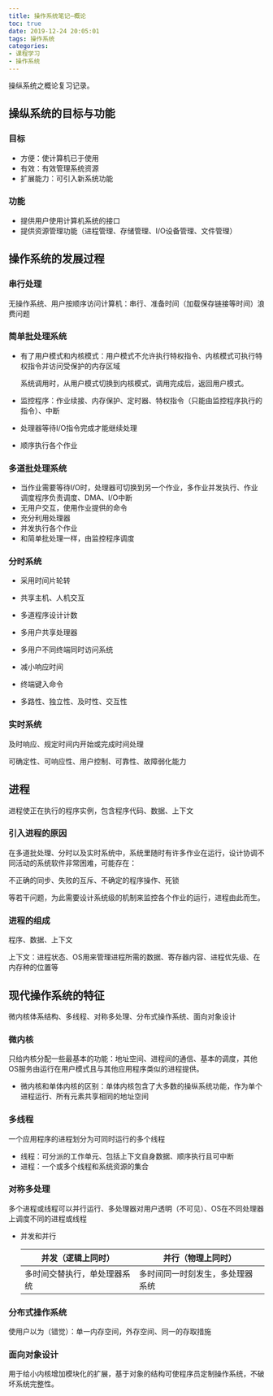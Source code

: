```yaml
---
title: 操作系统笔记—概论
toc: true
date: 2019-12-24 20:05:01
tags: 操作系统
categories:
- 课程学习
- 操作系统
---
```


操纵系统之概论复习记录。

<!--more-->

## 操纵系统的目标与功能

### 目标

* 方便：使计算机已于使用
* 有效：有效管理系统资源
* 扩展能力：可引入新系统功能

### 功能

* 提供用户使用计算机系统的接口
* 提供资源管理功能（进程管理、存储管理、I/O设备管理、文件管理）

## 操作系统的发展过程

### 串行处理

无操作系统、用户按顺序访问计算机：串行、准备时间（加载保存链接等时间）浪费问题

### 简单批处理系统

* 有了用户模式和内核模式：用户模式不允许执行特权指令、内核模式可执行特权指令并访问受保护的内存区域

  系统调用时，从用户模式切换到内核模式，调用完成后，返回用户模式。

* 监控程序：作业续接、内存保护、定时器、特权指令（只能由监控程序执行的指令）、中断

* 处理器等待I/O指令完成才能继续处理

* 顺序执行各个作业

### 多道批处理系统

* 当作业需要等待I/O时，处理器可切换到另一个作业，多作业并发执行、作业调度程序负责调度、DMA、I/O中断
* 无用户交互，使用作业提供的命令
* 充分利用处理器
* 并发执行各个作业
* 和简单批处理一样，由监控程序调度

### 分时系统

* 采用时间片轮转

* 共享主机、人机交互
* 多道程序设计计数
* 多用户共享处理器
* 多用户不同终端同时访问系统
* 减小响应时间
* 终端键入命令
* 多路性、独立性、及时性、交互性

### 实时系统

及时响应、规定时间内开始或完成时间处理

可确定性、可响应性、用户控制、可靠性、故障弱化能力

## 进程

进程使正在执行的程序实例，包含程序代码、数据、上下文

### 引入进程的原因

在多道批处理、分时以及实时系统中，系统里随时有许多作业在运行，设计协调不同活动的系统软件非常困难，可能存在：

不正确的同步、失败的互斥、不确定的程序操作、死锁

等若干问题，为此需要设计系统级的机制来监控各个作业的运行，进程由此而生。

### 进程的组成

程序、数据、上下文

上下文：进程状态、OS用来管理进程所需的数据、寄存器内容、进程优先级、在内存种的位置等

## 现代操作系统的特征

微内核体系结构、多线程、对称多处理、分布式操作系统、面向对象设计

### 微内核

只给内核分配一些最基本的功能：地址空间、进程间的通信、基本的调度，其他OS服务由运行在用户模式且与其他应用程序类似的进程提供。

* 微内核和单体内核的区别：单体内核包含了大多数的操纵系统功能，作为单个进程运行、所有元素共享相同的地址空间

### 多线程

一个应用程序的进程划分为可同时运行的多个线程

* 线程：可分派的工作单元、包括上下文自身数据、顺序执行且可中断
* 进程：一个或多个线程和系统资源的集合

### 对称多处理

多个进程或线程可以并行运行、多处理器对用户透明（不可见）、OS在不同处理器上调度不同的进程或线程

* 并发和并行

  | 并发（逻辑上同时）           | 并行（物理上同时）               |
  | ---------------------------- | -------------------------------- |
  | 多时间交替执行，单处理器系统 | 多时间同一时刻发生，多处理器系统 |

  

### 分布式操作系统

使用户以为（错觉）：单一内存空间，外存空间、同一的存取措施

### 面向对象设计

用于给小内核增加模块化的扩展，基于对象的结构可使程序员定制操作系统，不破坏系统完整性。

